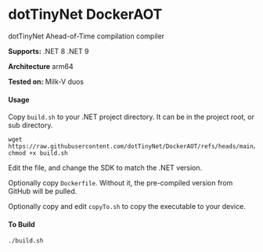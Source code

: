 # dotTinyNet DockerAOT

dotTinyNet Ahead-of-Time compilation compiler

**Supports:**
 .NET 8
 .NET 9

**Architecture**
  arm64

**Tested on:**
  Milk-V duos


#### Usage

Copy `build.sh` to your .NET project directory.  It can be in the project root, or
sub directory.

    wget https://raw.githubusercontent.com/dotTinyNet/DockerAOT/refs/heads/main/build.sh
    chmod +x build.sh

Edit the file, and change the SDK to match the .NET version.

Optionally copy `Dockerfile`. Without it, the pre-compiled version from GitHub
will be pulled.

Optionally copy and edit `copyTo.sh` to copy the executable to your device.
    
#### To Build

    ./build.sh